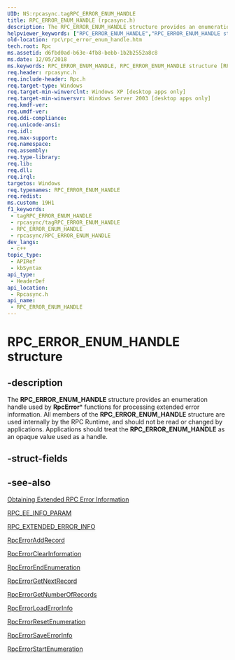 ```yaml
---
UID: NS:rpcasync.tagRPC_ERROR_ENUM_HANDLE
title: RPC_ERROR_ENUM_HANDLE (rpcasync.h)
description: The RPC_ERROR_ENUM_HANDLE structure provides an enumeration handle used by RpcError* functions for processing extended error information.
helpviewer_keywords: ["RPC_ERROR_ENUM_HANDLE","RPC_ERROR_ENUM_HANDLE structure [RPC]","_rpc_rpc_error_enum_handle","rpc.rpc_error_enum_handle","rpcasync/RPC_ERROR_ENUM_HANDLE"]
old-location: rpc\rpc_error_enum_handle.htm
tech.root: Rpc
ms.assetid: d6fbd0ad-b63e-4fb8-bebb-1b2b2552a8c8
ms.date: 12/05/2018
ms.keywords: RPC_ERROR_ENUM_HANDLE, RPC_ERROR_ENUM_HANDLE structure [RPC], _rpc_rpc_error_enum_handle, rpc.rpc_error_enum_handle, rpcasync/RPC_ERROR_ENUM_HANDLE
req.header: rpcasync.h
req.include-header: Rpc.h
req.target-type: Windows
req.target-min-winverclnt: Windows XP [desktop apps only]
req.target-min-winversvr: Windows Server 2003 [desktop apps only]
req.kmdf-ver: 
req.umdf-ver: 
req.ddi-compliance: 
req.unicode-ansi: 
req.idl: 
req.max-support: 
req.namespace: 
req.assembly: 
req.type-library: 
req.lib: 
req.dll: 
req.irql: 
targetos: Windows
req.typenames: RPC_ERROR_ENUM_HANDLE
req.redist: 
ms.custom: 19H1
f1_keywords:
 - tagRPC_ERROR_ENUM_HANDLE
 - rpcasync/tagRPC_ERROR_ENUM_HANDLE
 - RPC_ERROR_ENUM_HANDLE
 - rpcasync/RPC_ERROR_ENUM_HANDLE
dev_langs:
 - c++
topic_type:
 - APIRef
 - kbSyntax
api_type:
 - HeaderDef
api_location:
 - Rpcasync.h
api_name:
 - RPC_ERROR_ENUM_HANDLE
---
```


# RPC_ERROR_ENUM_HANDLE structure


## -description

The 
<b>RPC_ERROR_ENUM_HANDLE</b> structure provides an enumeration handle used by <b>RpcError</b>* functions for processing extended error information. All members of the 
<b>RPC_ERROR_ENUM_HANDLE</b> structure are used internally by the RPC Runtime, and should not be read or changed by applications. Applications should treat the 
<b>RPC_ERROR_ENUM_HANDLE</b> as an opaque value used as a handle.

## -struct-fields

## -see-also

<a href="/windows/desktop/Rpc/obtaining-extended-rpc-error-information">Obtaining Extended RPC Error Information</a>



<a href="/windows/desktop/api/rpcasync/ns-rpcasync-rpc_ee_info_param">RPC_EE_INFO_PARAM</a>



<a href="/windows/desktop/api/rpcasync/ns-rpcasync-rpc_extended_error_info">RPC_EXTENDED_ERROR_INFO</a>



<a href="/windows/desktop/api/rpcasync/nf-rpcasync-rpcerroraddrecord">RpcErrorAddRecord</a>



<a href="/windows/desktop/api/rpcasync/nf-rpcasync-rpcerrorclearinformation">RpcErrorClearInformation</a>



<a href="/windows/desktop/api/rpcasync/nf-rpcasync-rpcerrorendenumeration">RpcErrorEndEnumeration</a>



<a href="/windows/desktop/api/rpcasync/nf-rpcasync-rpcerrorgetnextrecord">RpcErrorGetNextRecord</a>



<a href="/windows/desktop/api/rpcasync/nf-rpcasync-rpcerrorgetnumberofrecords">RpcErrorGetNumberOfRecords</a>



<a href="/windows/desktop/api/rpcasync/nf-rpcasync-rpcerrorloaderrorinfo">RpcErrorLoadErrorInfo</a>



<a href="/windows/desktop/api/rpcasync/nf-rpcasync-rpcerrorresetenumeration">RpcErrorResetEnumeration</a>



<a href="/windows/desktop/api/rpcasync/nf-rpcasync-rpcerrorsaveerrorinfo">RpcErrorSaveErrorInfo</a>



<a href="/windows/desktop/api/rpcasync/nf-rpcasync-rpcerrorstartenumeration">RpcErrorStartEnumeration</a>
